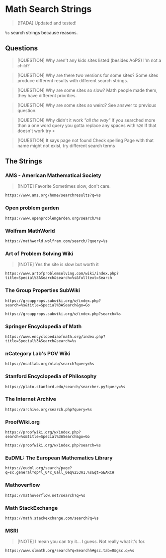 # Math Search Strings

> [!TADA] Updated and tested!

`%s` search strings because reasons.


## Questions

> [!QUESTION] Why aren't any kids sites listed (besides AoPS)
> I'm not a child?

> [!QUESTION] Why are there two versions for some sites?
> Some sites produce different results with different search strings.

> [!QUESTION] Why are some sites so slow?
> Math people made them, they have different priorities. 

> [!QUESTION] Why are some sites so weird?
> See answer to previous question.

> [!QUESTION] Why didn't it work *"all the way"*
> If you searched more than a one word query you gotta replace any spaces with `%20`
> If that doesn't work try `+`

> [!QUESTION] It says page not found
> Check spelling
> Page with that name might not exist, try different search terms


## The Strings


### AMS - American Mathematical Society

> [!NOTE] Favorite
> Sometimes slow, don't care.

```
https://www.ams.org/home/searchresults?q=%s
```

### Open problem garden

```
https://www.openproblemgarden.org/search/%s
```

### Wolfram MathWorld

```
https://mathworld.wolfram.com/search/?query=%s
```


### Art of Problem Solving Wiki

> [!NOTE] Yes the site is slow but worth it

```
https://www.artofproblemsolving.com/wiki/index.php?title=Special%3ASearch&search=%s&fulltext=Search
```

### The Group Properties SubWiki

```
https://groupprops.subwiki.org/w/index.php?search=%s&title=Special%3ASearch&go=Go
```

```
https://groupprops.subwiki.org/w/index.php?search=%s
```

### Springer Encyclopedia of Math


```
https://www.encyclopediaofmath.org/index.php?title=Special%3ASearch&search=%s
```

### nCategory Lab's POV Wiki

```
https://ncatlab.org/nlab/search?query=%s
```


### Stanford Encyclopedia of Philosophy

```
https://plato.stanford.edu/search/searcher.py?query=%s
```


### The Internet Archive

```
https://archive.org/search.php?query=%s
```

### ProofWiki.org

```
https://proofwiki.org/w/index.php?search=%s&title=Special%3ASearch&go=Go
```

```
https://proofwiki.org/w/index.php?search=%s
```



### EuDML: The European Mathematics Library

```
https://eudml.org/search/page?q=sc.general*op*l_0*c_0all_0eq%253A1.%s&qt=SEARCH
```

### Mathoverflow

```
https://mathoverflow.net/search?q=%s
```


### Math StackExchange

```
https://math.stackexchange.com/search?q=%s
```

### MSRI

> [!NOTE] I mean you can try it... I guess. Not really what it's for.


```
https://www.slmath.org/search?q=Searchh#gsc.tab=0&gsc.q=%s
```